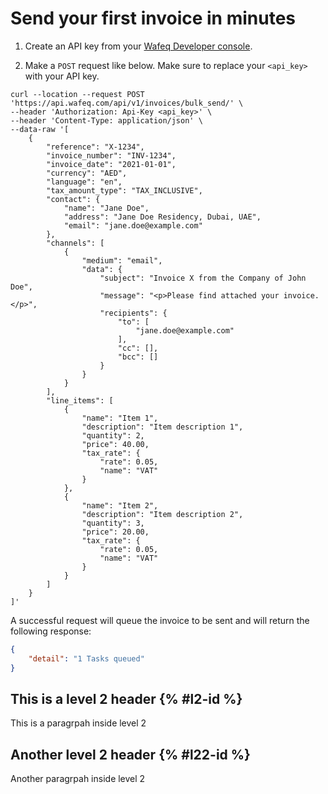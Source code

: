 # Send your first invoice in minutes

1. Create an API key from your [Wafeq Developer console](https://app.wafeq.com/c/).

2. Make a `POST` request like below. Make sure to replace your `<api_key>` with your API key.

```shell
curl --location --request POST 'https://api.wafeq.com/api/v1/invoices/bulk_send/' \
--header 'Authorization: Api-Key <api_key>' \
--header 'Content-Type: application/json' \
--data-raw '[
    {
        "reference": "X-1234",
        "invoice_number": "INV-1234",
        "invoice_date": "2021-01-01",
        "currency": "AED",
        "language": "en",
        "tax_amount_type": "TAX_INCLUSIVE",
        "contact": {
            "name": "Jane Doe",
            "address": "Jane Doe Residency, Dubai, UAE",
            "email": "jane.doe@example.com"
        },
        "channels": [
            {
                "medium": "email",
                "data": {
                    "subject": "Invoice X from the Company of John Doe",
                    "message": "<p>Please find attached your invoice.</p>",
                    "recipients": {
                        "to": [
                            "jane.doe@example.com"
                        ],
                        "cc": [],
                        "bcc": []
                    }
                }
            }
        ],
        "line_items": [
            {
                "name": "Item 1",
                "description": "Item description 1",
                "quantity": 2,
                "price": 40.00,
                "tax_rate": {
                    "rate": 0.05,
                    "name": "VAT"
                }
            },
            {
                "name": "Item 2",
                "description": "Item description 2",
                "quantity": 3,
                "price": 20.00,
                "tax_rate": {
                    "rate": 0.05,
                    "name": "VAT"
                }
            }
        ]
    }
]'
```
  
  
A successful request will queue the invoice to be sent and will return the following response:

```json
{
    "detail": "1 Tasks queued"
}
```

## This is a level 2 header {% #l2-id %}
This is a paragrpah inside level 2

## Another level 2 header {% #l22-id %}
Another paragrpah inside level 2






